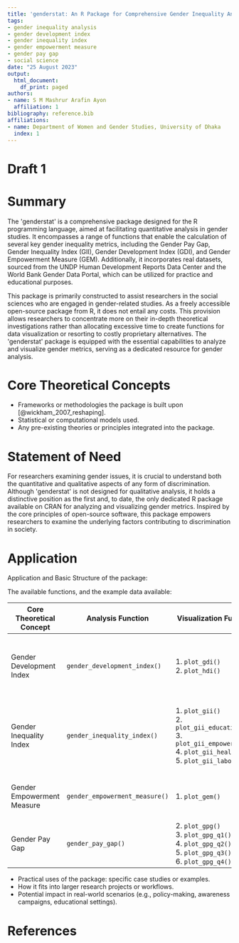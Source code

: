 ```yaml
---
title: 'genderstat: An R Package for Comprehensive Gender Inequality Analysis'
tags:
- gender inequality analysis
- gender development index
- gender inequality index
- gender empowerment measure
- gender pay gap
- social science
date: "25 August 2023"
output:
  html_document:
    df_print: paged
authors:
- name: S M Mashrur Arafin Ayon
  affiliation: 1
bibliography: reference.bib
affiliations:
- name: Department of Women and Gender Studies, University of Dhaka
  index: 1
---
```



# Draft 1
# Summary

The 'genderstat' is a comprehensive package designed for the R programming language, aimed at facilitating quantitative analysis in gender studies. It encompasses a range of functions that enable the calculation of several key gender inequality metrics, including the Gender Pay Gap, Gender Inequality Index (GII), Gender Development Index (GDI), and Gender Empowerment Measure (GEM). Additionally, it incorporates real datasets, sourced from the UNDP Human Development Reports Data Center and the World Bank Gender Data Portal, which can be utilized for practice and educational purposes.

This package is primarily constructed to assist researchers in the social sciences who are engaged in gender-related studies. As a freely accessible open-source package from R, it does not entail any costs. This provision allows researchers to concentrate more on their in-depth theoretical investigations rather than allocating excessive time to create functions for data visualization or resorting to costly proprietary alternatives. The 'genderstat' package is equipped with the essential capabilities to analyze and visualize gender metrics, serving as a dedicated resource for gender analysis.


# Core Theoretical Concepts

- Frameworks or methodologies the package is built upon [@wickham_2007_reshaping].
- Statistical or computational models used.
- Any pre-existing theories or principles integrated into the package.

# Statement of Need

For researchers examining gender issues, it is crucial to understand both the quantitative and qualitative aspects of any form of discrimination. Although 'genderstat' is not designed for qualitative analysis, it holds a distinctive position as the first and, to date, the only dedicated R package available on CRAN for analyzing and visualizing gender metrics. Inspired by the core principles of open-source software, this package empowers researchers to examine the underlying factors contributing to discrimination in society.

# Application
Application and Basic Structure of the package:

The available functions, and the example data available:

| Core Theoretical Concept | Analysis Function               | Visualization Function | Example Dataset | Variables of the dataset |
|---------------------------|----------------------------------|------------------------|------------------|--------------------------|
| Gender Development Index  | `gender_development_index()`     | 1. `plot_gdi()`<br>2. `plot_hdi()` | `real_data_GDI` | • Country<br>• female_life_expectancy<br>• male_life_expectancy<br>• female_mean_schooling<br>• male_mean_schooling<br>• female_gni_per_capita<br>• male_gni_per_capita |
| Gender Inequality Index  | `gender_inequality_index()`      | 1. `plot_gii()`<br>2. `plot_gii_education()`<br>3. `plot_gii_empowerment()`<br>4. `plot_gii_health()`<br>5. `plot_gii_labor()` | `real_data_GII` | • Country<br>• maternal_mortality_ratio<br>• adolescent_birth_rate<br>• female_parliament_seats<br>• female_secondary_education<br>• male_secondary_education<br>• female_labor_force<br>• male_labor_force |
| Gender Empowerment Measure| `gender_empowerment_measure()`   | 1. `plot_gem()` | `real_data_GEM` | • Country<br>• female_parliament_seats<br>• female_professional_positions<br>• female_to_male_earned_income_ratio |
| Gender Pay Gap            | `gender_pay_gap()`               | 2. `plot_gpg()`<br>3. `plot_gpg_q1()`<br>4. `plot_gpg_q2()`<br>5. `plot_gpg_q3()`<br>6. `plot_gpg_q4()` | `real_data_GPG` | • country<br>• female_income<br>• male_income |


- Practical uses of the package: specific case studies or examples.
- How it fits into larger research projects or workflows.
- Potential impact in real-world scenarios (e.g., policy-making, awareness campaigns, educational settings).

# References
